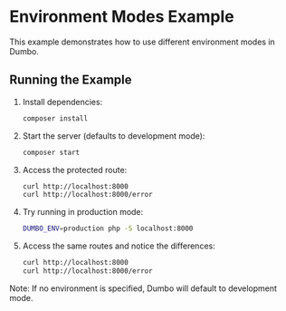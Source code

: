 # Environment Modes Example

This example demonstrates how to use different environment modes in Dumbo.

## Running the Example

1. Install dependencies:

   ```bash
   composer install
   ```

2. Start the server (defaults to development mode):

   ```bash
   composer start
   ```

3. Access the protected route:

   ```bash
   curl http://localhost:8000
   curl http://localhost:8000/error
   ```

4. Try running in production mode:

   ```bash
   DUMBO_ENV=production php -S localhost:8000
   ```

5. Access the same routes and notice the differences:

   ```bash
   curl http://localhost:8000
   curl http://localhost:8000/error
   ```

Note: If no environment is specified, Dumbo will default to development mode.
